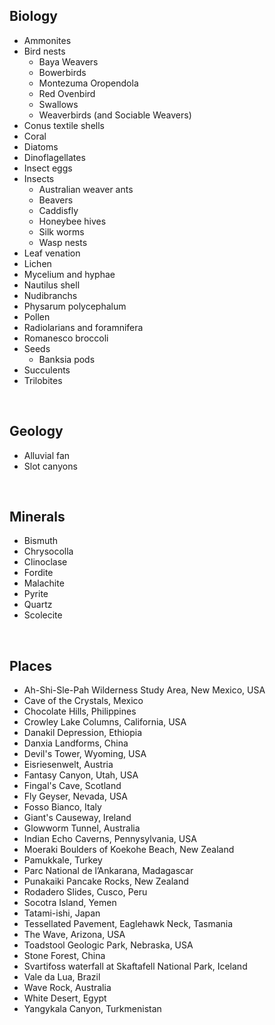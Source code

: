 ## Biology
* Ammonites
* Bird nests
  * Baya Weavers
  * Bowerbirds
  * Montezuma Oropendola
  * Red Ovenbird
  * Swallows
  * Weaverbirds (and Sociable Weavers)
* Conus textile shells
* Coral
* Diatoms
* Dinoflagellates
* Insect eggs
* Insects
  * Australian weaver ants
  * Beavers  
  * Caddisfly
  * Honeybee hives
  * Silk worms
  * Wasp nests
* Leaf venation
* Lichen
* Mycelium and hyphae
* Nautilus shell
* Nudibranchs
* Physarum polycephalum
* Pollen
* Radiolarians and foramnifera
* Romanesco broccoli
* Seeds
  * Banksia pods
* Succulents
* Trilobites

<br>

## Geology
* Alluvial fan
* Slot canyons

<br>

## Minerals
* Bismuth
* Chrysocolla
* Clinoclase
* Fordite
* Malachite
* Pyrite
* Quartz
* Scolecite

<br>

## Places
* Ah-Shi-Sle-Pah Wilderness Study Area, New Mexico, USA
* Cave of the Crystals, Mexico
* Chocolate Hills, Philippines
* Crowley Lake Columns, California, USA
* Danakil Depression, Ethiopia
* Danxia Landforms, China
* Devil's Tower, Wyoming, USA
* Eisriesenwelt, Austria
* Fantasy Canyon, Utah, USA
* Fingal's Cave, Scotland
* Fly Geyser, Nevada, USA  
* Fosso Bianco, Italy
* Giant's Causeway, Ireland
* Glowworm Tunnel, Australia
* Indian Echo Caverns, Pennysylvania, USA
* Moeraki Boulders of Koekohe Beach, New Zealand
* Pamukkale, Turkey
* Parc National de l’Ankarana, Madagascar
* Punakaiki Pancake Rocks, New Zealand
* Rodadero Slides, Cusco, Peru
* Socotra Island, Yemen
* Tatami-ishi, Japan 
* Tessellated Pavement, Eaglehawk Neck, Tasmania
* The Wave, Arizona, USA
* Toadstool Geologic Park, Nebraska, USA
* Stone Forest, China
* Svartifoss waterfall at Skaftafell National Park, Iceland
* Vale da Lua, Brazil
* Wave Rock, Australia
* White Desert, Egypt
* Yangykala Canyon, Turkmenistan